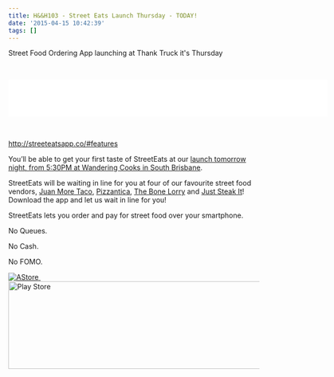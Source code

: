 ```yaml
---
title: H&&H103 - Street Eats Launch Thursday - TODAY!
date: '2015-04-15 10:42:39'
tags: []
---
```


Street Food Ordering App launching at Thank Truck it's Thursday

&nbsp;
<!--more-->

<iframe style="border: none" src="//html5-player.libsyn.com/embed/episode/id/3494059/height/75/width/640/theme/standard/direction/no/autoplay/no/autonext/no/thumbnail/no/preload/no/no_addthis/no/" height="75" width="640" scrolling="no"  allowfullscreen webkitallowfullscreen mozallowfullscreen oallowfullscreen msallowfullscreen></iframe>

&nbsp;

http://streeteatsapp.co/#features

You’ll be able to get your first taste of StreetEats at our <a href="https://www.facebook.com/events/1608533899393339/" target="_blank">launch tomorrow night, from 5:30PM at Wandering Cooks in South Brisbane</a>.

StreetEats will be waiting in line for you at four of our favourite street food vendors, <a id="js_1x" href="https://www.facebook.com/juanmoretacobus" data-gt="{&quot;entity_id&quot;:&quot;190430601080661&quot;,&quot;entity_path&quot;:&quot;/pagelet/pageletserver.php:PagePostsPagelet&quot;}" data-hovercard="/ajax/hovercard/page.php?id=190430601080661">Juan More Taco</a>, <a href="https://www.facebook.com/pizzantica" data-gt="{&quot;entity_id&quot;:&quot;125458977662176&quot;,&quot;entity_path&quot;:&quot;/pagelet/pageletserver.php:PagePostsPagelet&quot;}" data-hovercard="/ajax/hovercard/page.php?id=125458977662176">Pizzantica</a>, <a href="https://www.facebook.com/thebonelorry" data-gt="{&quot;entity_id&quot;:&quot;912723222087675&quot;,&quot;entity_path&quot;:&quot;/pagelet/pageletserver.php:PagePostsPagelet&quot;}" data-hovercard="/ajax/hovercard/page.php?id=912723222087675">The Bone Lorry</a> and <a href="https://www.facebook.com/juststeakit" data-gt="{&quot;entity_id&quot;:&quot;187637671440966&quot;,&quot;entity_path&quot;:&quot;/pagelet/pageletserver.php:PagePostsPagelet&quot;}" data-hovercard="/ajax/hovercard/page.php?id=187637671440966">Just Steak It</a>! Download the app and let us wait in line for you!

StreetEats lets you order and pay for street food over your smartphone.

No Queues.

No Cash.

No FOMO.

<a href="https://itunes.apple.com/us/app/streeteats/id975044491?ls=1&amp;mt=8"><img id="AppleStore" src="http://streeteatsapp.co/ourimages/AppleStore.png" alt="AStore" /> </a><a href="https://play.google.com/store/apps/details?id=com.streeteatsapp.streeteats"><img id="PStore" class="" src="http://streeteatsapp.co/ourimages/PlayStore.png" alt="Play Store" width="594" height="176" /></a>
